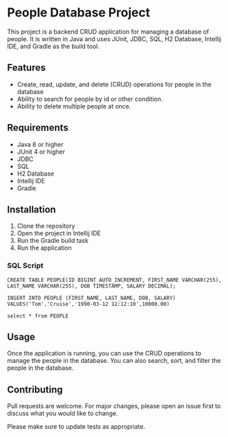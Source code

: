 # People Database Project

This project is a backend CRUD application for managing a database of people. It is written in Java and uses JUnit, JDBC, SQL, H2 Database, Intellij IDE, and Gradle as the build tool.

## Features

* Create, read, update, and delete (CRUD) operations for people in the database
* Ability to search for people by id or other condition.
* Ability to delete multiple people at once.


## Requirements

* Java 8 or higher
* JUnit 4 or higher
* JDBC
* SQL
* H2 Database
* Intellij IDE
* Gradle

## Installation

1. Clone the repository
2. Open the project in Intellij IDE
3. Run the Gradle build task
4. Run the application

### SQL Script ###

```
CREATE TABLE PEOPLE(ID BIGINT AUTO_INCREMENT, FIRST_NAME VARCHAR(255), LAST_NAME VARCHAR(255), DOB TIMESTAMP, SALARY DECIMAL);

INSERT INTO PEOPLE (FIRST_NAME, LAST_NAME, DOB, SALARY) VALUES('Tom','Cruise','1990-03-12 12:12:10',10000.00)

select * from PEOPLE
```


## Usage

Once the application is running, you can use the CRUD operations to manage the people in the database. You can also search, sort, and filter the people in the database.

## Contributing

Pull requests are welcome. For major changes, please open an issue first to discuss what you would like to change.


Please make sure to update tests as appropriate.
